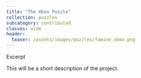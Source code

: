 ```yaml
---
title: "The Xbox Puzzle"
collection: puzzles
subcategory: contributed
classes: wide
header: 
  teaser: /assets/images/puzzles/famine_xbox.png
---
```


Excerpt



This will be a short description of the project.